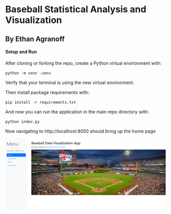 # Baseball Statistical Analysis and Visualization

## By Ethan Agranoff

#### Setup and Run

After cloning or forking the repo, create a Python virtual environment with:
```
python -m venv .venv
```
Verify that your terminal is using the new virtual environment.

Then install package requirements with:
```
pip install -r requirements.txt
```
And now you can run the application in the main repo directory with:
```
python index.py
```

Now navigating to http://localhost:8050 should bring up the home page

![Home Page](assets/home_page_img.png)
